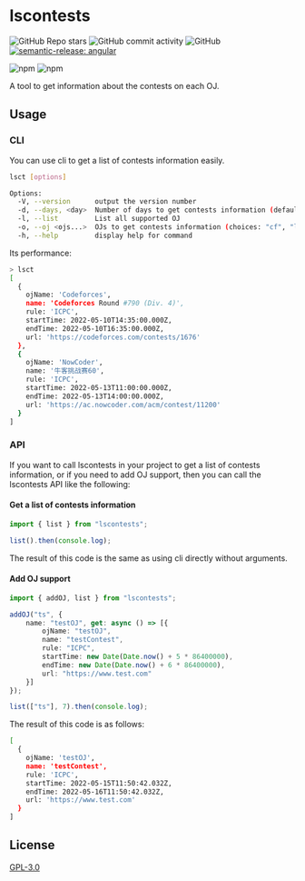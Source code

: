 # lscontests

![GitHub Repo stars](https://img.shields.io/github/stars/StableAgOH/lscontests?style=social)
![GitHub commit activity](https://img.shields.io/github/commit-activity/m/StableAgOH/lscontests)
![GitHub](https://img.shields.io/github/license/StableAgOH/lscontests)
[![semantic-release: angular](https://img.shields.io/badge/semantic--release-angular-e10079?logo=semantic-release)](https://github.com/semantic-release/semantic-release)

![npm](https://img.shields.io/npm/v/lscontests)
![npm](https://img.shields.io/npm/dw/lscontests)

A tool to get information about the contests on each OJ.

## Usage

### CLI

You can use cli to get a list of contests information easily.

```bash
lsct [options]

Options:
  -V, --version      output the version number
  -d, --days, <day>  Number of days to get contests information (default: "3")
  -l, --list         List all supported OJ
  -o, --oj <ojs...>  OJs to get contests information (choices: "cf", "lg", "nc")
  -h, --help         display help for command
```

Its performance:

```bash
> lsct
[
  {
    ojName: 'Codeforces',
    name: 'Codeforces Round #790 (Div. 4)',
    rule: 'ICPC',
    startTime: 2022-05-10T14:35:00.000Z,
    endTime: 2022-05-10T16:35:00.000Z,
    url: 'https://codeforces.com/contests/1676'
  },
  {
    ojName: 'NowCoder',
    name: '牛客挑战赛60',
    rule: 'ICPC',
    startTime: 2022-05-13T11:00:00.000Z,
    endTime: 2022-05-13T14:00:00.000Z,
    url: 'https://ac.nowcoder.com/acm/contest/11200'
  }
]
```

### API

If you want to call lscontests in your project to get a list of contests information, or if you need to add OJ support, then you can call the lscontests API like the following:

#### Get a list of contests information

```typescript
import { list } from "lscontests";

list().then(console.log);
```

The result of this code is the same as using cli directly without arguments.

#### Add OJ support

```typescript
import { addOJ, list } from "lscontests";

addOJ("ts", {
    name: "testOJ", get: async () => [{
        ojName: "testOJ",
        name: "testContest",
        rule: "ICPC",
        startTime: new Date(Date.now() + 5 * 86400000),
        endTime: new Date(Date.now() + 6 * 86400000),
        url: "https://www.test.com"
    }]
});

list(["ts"], 7).then(console.log);
```

The result of this code is as follows:

```bash
[
  {
    ojName: 'testOJ',
    name: 'testContest',
    rule: 'ICPC',
    startTime: 2022-05-15T11:50:42.032Z,
    endTime: 2022-05-16T11:50:42.032Z,
    url: 'https://www.test.com'
  }
]
```

## License

[GPL-3.0](https://www.gnu.org/licenses/gpl-3.0.html)

